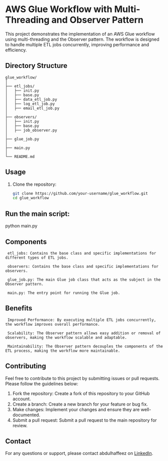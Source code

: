 # AWS Glue Workflow with Multi-Threading and Observer Pattern
This project demonstrates the implementation of an AWS Glue workflow using multi-threading and the Observer pattern. The workflow is designed to handle multiple ETL jobs concurrently, improving performance and efficiency.

## Directory Structure
```
glue_workflow/
│
├── etl_jobs/
│   ├── init.py
│   ├── base.py
│   ├── data_etl_job.py
│   ├── log_etl_job.py
│   ├── email_etl_job.py
│
├── observers/
│   ├── init.py
│   ├── base.py
│   ├── job_observer.py
│
├── glue_job.py
│
├── main.py
│
└── README.md
```

## Usage

1. Clone the repository:
    ```bash
    git clone https://github.com/your-username/glue_workflow.git
    cd glue_workflow

## Run the main script:

python main.py

## Components

     etl_jobs: Contains the base class and specific implementations for different types of ETL jobs.

     observers: Contains the base class and specific implementations for observers.

     glue_job.py: The main Glue job class that acts as the subject in the Observer pattern.

     main.py: The entry point for running the Glue job.

## Benefits

     Improved Performance: By executing multiple ETL jobs concurrently, the workflow improves overall performance.

     Scalability: The Observer pattern allows easy addition or removal of observers, making the workflow scalable and adaptable.

     Maintainability: The Observer pattern decouples the components of the ETL process, making the workflow more maintainable.
     
## Contributing

Feel free to contribute to this project by submitting issues or pull requests. Please follow the guidelines below:

1. Fork the repository: Create a fork of this repository to your GitHub account.
2. Create a branch: Create a new branch for your feature or bug fix.
3. Make changes: Implement your changes and ensure they are well-documented.
4. Submit a pull request: Submit a pull request to the main repository for review.

## Contact

For any questions or support, please contact abdulhaffeez on [LinkedIn](https://www.linkedin.com/in/shaik-abdul-haffeez-84719882?lipi=urn%3Ali%3Apage%3Ad_flagship3_profile_view_base_contact_details%3B3AeT1%2FumQ9SRbkNo711Y7A%3D%3D).
